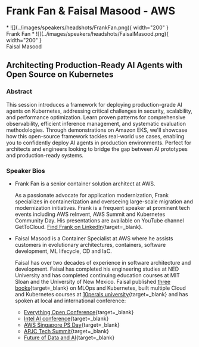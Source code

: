 # Frank Fan & Faisal Masood - AWS
<div class="grid cards" markdown>
* ![](../images/speakers/headshots/FrankFan.png){ width="200" }<br />Frank Fan
* ![](../images/speakers/headshots/FaisalMasood.png){ width="200" }<br />Faisal Masood
</div>

## Architecting Production-Ready AI Agents with Open Source on Kubernetes
### Abstract
This session introduces a framework for deploying production-grade AI agents on Kubernetes, addressing critical challenges in security, scalability, and performance optimization. Learn proven patterns for comprehensive observability, efficient inference management, and systematic evaluation methodologies. Through demonstrations on Amazon EKS, we'll showcase how this open-source framework tackles real-world use cases, enabling you to confidently deploy AI agents in production environments. Perfect for architects and engineers looking to bridge the gap between AI prototypes and production-ready systems.
### Speaker Bios
* Frank Fan is a senior container solution architect at AWS.

    As a passionate advocate for application modernization, Frank specializes in containerization and overseeing large-scale migration and modernization initiatives. Frank is a frequent speaker at prominent tech events including AWS reInvent, AWS Summit and Kubernetes Community Day. His presentations are available on YouTube channel GetToCloud. [Find Frank on LinkedIn](https://www.linkedin.com/in/frankfan7/){target=_blank}.

* Faisal Masood is a Container Specialist at AWS where he assists customers in evolutionary architectures, containers, software development, ML lifecycle, CD and IaC.

    Faisal has over two decades of experience in software architecture and development. Faisal has completed his engineering studies at NED University and has completed continuing education courses at MIT Sloan and the University of New Mexico. Faisal published [three books](https://www.amazon.com/stores/Faisal-Masood/author/B08L61JDPJ){target=_blank} on MLOps and Kubernetes, built multiple Cloud and Kubernetes courses at [10perals university](https://10pearlsuniversity.org/user-public-account/6756/){target=_blank} and has spoken at local and international conference: 
    * [Everything Open Conference](https://2024.everythingopen.au/speaker/profile/25/){target=_blank}
    * [Intel AI conference](https://www.linkedin.com/posts/faisalmas_machinelearning-redhatapac-machinelearningsolutions-activity-6710899371392798720-hVX4/?trk=public_profile_like_view){target=_blank}
    * [AWS Singapore PS Day](https://www.linkedin.com/feed/update/urn:li:activity:7109053980143480832/?updateEntityUrn=urn%3Ali%3Afs_updateV2%3A%28urn%3Ali%3Aactivity%3A7109053980143480832%2CFEED_DETAIL%2CEMPTY%2CDEFAULT%2Cfalse%29){target=_blank}
    * [APJC Tech Summit](https://www.linkedin.com/feed/update/urn:li:activity:7108227527633993728/?updateEntityUrn=urn%3Ali%3Afs_updateV2%3A%28urn%3Ali%3Aactivity%3A7108227527633993728%2CFEED_DETAIL%2CEMPTY%2CDEFAULT%2Cfalse%29){target=_blank}
    * [Future of Data and AI](https://datasciencedojo.com/future-of-data-and-ai/?src_trk=em6620cbb832c022.55591938325191556){target=_blank}
